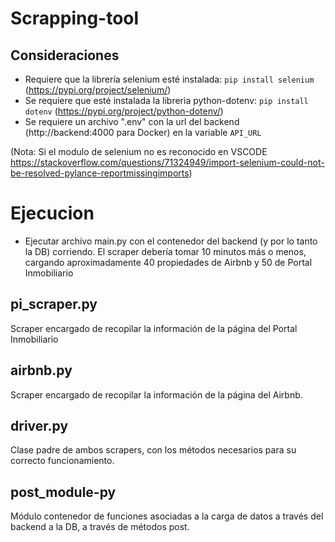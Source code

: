 # Scrapping-tool

## Consideraciones
- Requiere que la librería selenium esté instalada: `pip install selenium` (https://pypi.org/project/selenium/)
- Se requiere que esté instalada la libreria python-dotenv: `pip install dotenv` (https://pypi.org/project/python-dotenv/)
- Se requiere un archivo ".env" con la url del backend (http://backend:4000 para Docker) en la variable `API_URL`

(Nota: Si el modulo de selenium no es reconocido en VSCODE https://stackoverflow.com/questions/71324949/import-selenium-could-not-be-resolved-pylance-reportmissingimports)

# Ejecucion
- Ejecutar archivo main.py con el contenedor del backend (y por lo tanto la DB) corriendo. El scraper debería tomar 10 minutos más o menos, cargando aproximadamente 40 propiedades de Airbnb y 50 de Portal Inmobiliario

## pi_scraper.py
Scraper encargado de recopilar la información de la página del Portal Inmobiliario

## airbnb.py
Scraper encargado de recopilar la información de la página del Airbnb.

## driver.py
Clase padre de ambos scrapers, con los métodos necesarios para su correcto funcionamiento.

## post_module-py
Módulo contenedor de funciones asociadas a la carga de datos a través del backend a la DB, a través de métodos post.
